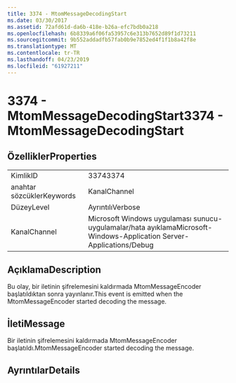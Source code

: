 ```yaml
---
title: 3374 - MtomMessageDecodingStart
ms.date: 03/30/2017
ms.assetid: 72afd61d-da6b-418e-b26a-efc7bdb0a218
ms.openlocfilehash: 6b8339a6f06fa53957c6e313b7652d89f1d73211
ms.sourcegitcommit: 9b552addadfb57fab0b9e7852ed4f1f1b8a42f8e
ms.translationtype: MT
ms.contentlocale: tr-TR
ms.lasthandoff: 04/23/2019
ms.locfileid: "61927211"
---
```

# <a name="3374---mtommessagedecodingstart"></a><span data-ttu-id="cec29-102">3374 - MtomMessageDecodingStart</span><span class="sxs-lookup"><span data-stu-id="cec29-102">3374 - MtomMessageDecodingStart</span></span>
## <a name="properties"></a><span data-ttu-id="cec29-103">Özellikler</span><span class="sxs-lookup"><span data-stu-id="cec29-103">Properties</span></span>  
  
|||  
|-|-|  
|<span data-ttu-id="cec29-104">Kimlik</span><span class="sxs-lookup"><span data-stu-id="cec29-104">ID</span></span>|<span data-ttu-id="cec29-105">3374</span><span class="sxs-lookup"><span data-stu-id="cec29-105">3374</span></span>|  
|<span data-ttu-id="cec29-106">anahtar sözcükler</span><span class="sxs-lookup"><span data-stu-id="cec29-106">Keywords</span></span>|<span data-ttu-id="cec29-107">Kanal</span><span class="sxs-lookup"><span data-stu-id="cec29-107">Channel</span></span>|  
|<span data-ttu-id="cec29-108">Düzey</span><span class="sxs-lookup"><span data-stu-id="cec29-108">Level</span></span>|<span data-ttu-id="cec29-109">Ayrıntılı</span><span class="sxs-lookup"><span data-stu-id="cec29-109">Verbose</span></span>|  
|<span data-ttu-id="cec29-110">Kanal</span><span class="sxs-lookup"><span data-stu-id="cec29-110">Channel</span></span>|<span data-ttu-id="cec29-111">Microsoft Windows uygulaması sunucu-uygulamalar/hata ayıklama</span><span class="sxs-lookup"><span data-stu-id="cec29-111">Microsoft-Windows-Application Server-Applications/Debug</span></span>|  
  
## <a name="description"></a><span data-ttu-id="cec29-112">Açıklama</span><span class="sxs-lookup"><span data-stu-id="cec29-112">Description</span></span>  
 <span data-ttu-id="cec29-113">Bu olay, bir iletinin şifrelemesini kaldırmada MtomMessageEncoder başlatıldıktan sonra yayınlanır.</span><span class="sxs-lookup"><span data-stu-id="cec29-113">This event is emitted when the MtomMessageEncoder started decoding the message.</span></span>  
  
## <a name="message"></a><span data-ttu-id="cec29-114">İleti</span><span class="sxs-lookup"><span data-stu-id="cec29-114">Message</span></span>  
 <span data-ttu-id="cec29-115">Bir iletinin şifrelemesini kaldırmada MtomMessageEncoder başlatıldı.</span><span class="sxs-lookup"><span data-stu-id="cec29-115">MtomMessageEncoder started decoding  the message.</span></span>  
  
## <a name="details"></a><span data-ttu-id="cec29-116">Ayrıntılar</span><span class="sxs-lookup"><span data-stu-id="cec29-116">Details</span></span>

